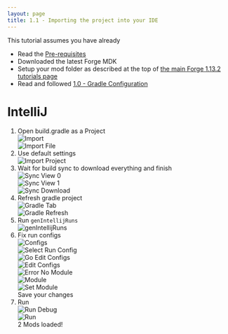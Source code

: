 ```yaml
---
layout: page
title: 1.1 - Importing the project into your IDE
---
```

This tutorial assumes you have already
- Read the [Pre-requisites](/tutorials/Pre-requisites)
- Downloaded the latest Forge MDK
- Setup your mod folder as described at the top of [the main Forge 1.13.2 tutorials page](/tutorials/1.13.2/forge/)
- Read and followed [1.0 - Gradle Configuration](/tutorials/1.13.2/forge/1.0-gradle-configuration/)

# IntelliJ
1) Open build.gradle as a Project  
![Import](/tutorials/1.13.2/forge/1.1-importing-project/import.png "Import")  
![Import File](/tutorials/1.13.2/forge/1.1-importing-project/import-file.png "Import File")  
2) Use default settings  
![Import Project](/tutorials/1.13.2/forge/1.1-importing-project/import-project.png "Import Project")  
3) Wait for build sync to download everything and finish  
![Sync View 0](/tutorials/1.13.2/forge/1.1-importing-project/sync-view-0.png "Sync View 0")  
![Sync View 1](/tutorials/1.13.2/forge/1.1-importing-project/sync-view-1.png "Sync View 1")  
![Sync Download](/tutorials/1.13.2/forge/1.1-importing-project/sync-download.png "Sync Download")  
4) Refresh gradle project  
![Gradle Tab](/tutorials/1.13.2/forge/1.1-importing-project/gradle-tab.png "Gradle Tab")  
![Gradle Refresh](/tutorials/1.13.2/forge/1.1-importing-project/gradle-refresh.png "Gradle Refresh")  
5) Run `genIntellijRuns`  
![genIntellijRuns](/tutorials/1.13.2/forge/1.1-importing-project/genIntellijRuns.png "genIntellijRuns")  
6) Fix run configs  
![Configs](/tutorials/1.13.2/forge/1.1-importing-project/configs.png "Configs")  
![Select Run Config](/tutorials/1.13.2/forge/1.1-importing-project/select-run-config.png "Select Run Config")  
![Go Edit Configs](/tutorials/1.13.2/forge/1.1-importing-project/go-edit-configs.png "Go Edit Configs")  
![Edit Configs](/tutorials/1.13.2/forge/1.1-importing-project/edit-configs.png "Edit Configs")  
![Error No Module](/tutorials/1.13.2/forge/1.1-importing-project/error-no-module.png "Error No Module")  
![Module](/tutorials/1.13.2/forge/1.1-importing-project/module.png "Module")  
![Set Module](/tutorials/1.13.2/forge/1.1-importing-project/set-module.png "Set Module")  
Save your changes  
7) Run  
![Run Debug](/tutorials/1.13.2/forge/1.1-importing-project/run-debug.png "Run Debug")  
![Run](/tutorials/1.13.2/forge/1.1-importing-project/run.png "Run")  
2 Mods loaded!  
